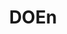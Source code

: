 ---
name: Joseph DeCarolis*
department: Department of Energy
sub-department: Energy Information Administration^
title: DOEn
---